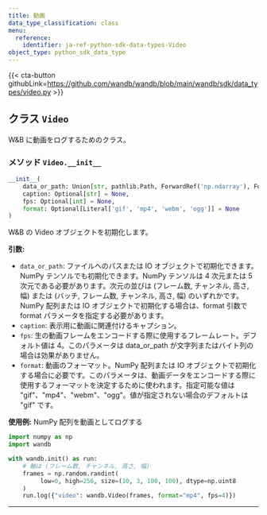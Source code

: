 ```yaml
---
title: 動画
data_type_classification: class
menu:
  reference:
    identifier: ja-ref-python-sdk-data-types-Video
object_type: python_sdk_data_type
---
```


{{< cta-button githubLink=https://github.com/wandb/wandb/blob/main/wandb/sdk/data_types/video.py >}}




## <kbd>クラス</kbd> `Video`
W&B に動画をログするためのクラス。 

### <kbd>メソッド</kbd> `Video.__init__`

```python
__init__(
    data_or_path: Union[str, pathlib.Path, ForwardRef('np.ndarray'), ForwardRef('TextIO'), ForwardRef('BytesIO')],
    caption: Optional[str] = None,
    fps: Optional[int] = None,
    format: Optional[Literal['gif', 'mp4', 'webm', 'ogg']] = None
)
```

W&B の Video オブジェクトを初期化します。 



**引数:**
 
 - `data_or_path`:  ファイルへのパスまたは IO オブジェクトで初期化できます。NumPy テンソルでも初期化できます。NumPy テンソルは 4 次元または 5 次元である必要があります。次元の並びは (フレーム数, チャンネル, 高さ, 幅) または (バッチ, フレーム数, チャンネル, 高さ, 幅) のいずれかです。NumPy 配列または IO オブジェクトで初期化する場合は、format 引数で format パラメータを指定する必要があります。 
 - `caption`:  表示用に動画に関連付けるキャプション。 
 - `fps`:  生の動画フレームをエンコードする際に使用するフレームレート。デフォルト値は 4。このパラメータは data_or_path が文字列またはバイト列の場合は効果がありません。 
 - `format`:  動画のフォーマット。NumPy 配列または IO オブジェクトで初期化する場合に必要です。このパラメータは、動画データをエンコードする際に使用するフォーマットを決定するために使われます。指定可能な値は "gif"、"mp4"、"webm"、"ogg"。値が指定されない場合のデフォルトは "gif" です。 



**使用例:**
 NumPy 配列を動画としてログする 

```python
import numpy as np
import wandb

with wandb.init() as run:
    # 軸は (フレーム数, チャンネル, 高さ, 幅)
    frames = np.random.randint(
         low=0, high=256, size=(10, 3, 100, 100), dtype=np.uint8
    )
    run.log({"video": wandb.Video(frames, format="mp4", fps=4)})
``` 




---